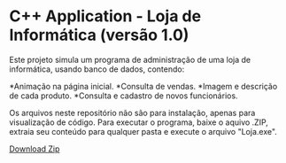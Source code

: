 # C++ Application - Loja de Informática (versão 1.0)

Este projeto simula um programa de administração de uma loja de informática, usando banco de dados, contendo:

*Animação na página inicial.
*Consulta de vendas.
*Imagem e descrição de cada produto.
*Consulta e cadastro de novos funcionários.

Os arquivos neste repositório não são para instalação, apenas para visualização de código.
Para executar o programa, baixe o aquivo .ZIP, extraia seu conteúdo para qualquer pasta e execute o arquivo "Loja.exe". 
 
[Download Zip](https://github.com/anaeltdgomes/LojaInformatica/blob/main/Loja%20C%2B%2B.zip)

